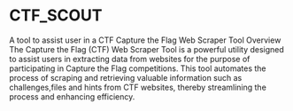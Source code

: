 # CTF_SCOUT

A tool to assist user in a CTF Capture the Flag Web Scraper Tool Overview The Capture the Flag (CTF) Web Scraper Tool is a powerful utility designed to assist users in extracting data from websites for the purpose of participating in Capture the Flag competitions. This tool automates the process of scraping and retrieving valuable information such as challenges,files and hints from CTF websites, thereby streamlining the process and enhancing efficiency.
